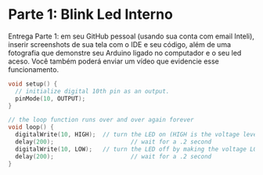 # Parte 1: Blink Led Interno

Entrega Parte 1: em seu GitHub pessoal (usando sua conta com email Inteli), inserir screenshots de sua tela com o IDE e seu código, além de uma fotografia que demonstre seu Arduino ligado no computador e o seu led aceso. Você também poderá enviar um vídeo que evidencie esse funcionamento.


```c
void setup() {
  // initialize digital 10th pin as an output.
  pinMode(10, OUTPUT);
}

// the loop function runs over and over again forever
void loop() {
  digitalWrite(10, HIGH);  // turn the LED on (HIGH is the voltage level)
  delay(200);                      // wait for a .2 second
  digitalWrite(10, LOW);   // turn the LED off by making the voltage LOW
  delay(200);                      // wait for a .2 second
}
```
